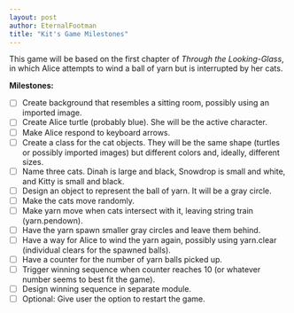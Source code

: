 ```yaml
---
layout: post
author: EternalFootman
title: "Kit's Game Milestones"
---
```


This game will be based on the first chapter of _Through the Looking-Glass_, in which Alice attempts to wind a ball of yarn but is interrupted by her cats.

__Milestones:__

- [ ] Create background that resembles a sitting room, possibly using an imported image.
- [ ] Create Alice turtle (probably blue). She will be the active character.
- [ ] Make Alice respond to keyboard arrows.
- [ ] Create a class for the cat objects. They will be the same shape (turtles or possibly imported images) but different colors and, ideally, different sizes.
- [ ] Name three cats. Dinah is large and black, Snowdrop is small and white, and Kitty is small and black.
- [ ] Design an object to represent the ball of yarn. It will be a gray circle.
- [ ] Make the cats move randomly.
- [ ] Make yarn move when cats intersect with it, leaving string train (yarn.pendown).
- [ ] Have the yarn spawn smaller gray circles and leave them behind.
- [ ] Have a way for Alice to wind the yarn again, possibly using yarn.clear (individual clears for the spawned balls).
- [ ] Have a counter for the number of yarn balls picked up.
- [ ] Trigger winning sequence when counter reaches 10 (or whatever number seems to best fit the game).
- [ ] Design winning sequence in separate module.
- [ ] Optional: Give user the option to restart the game.
